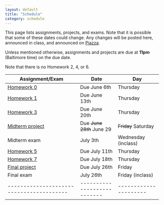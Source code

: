 ```yaml
---
layout: default
title: "Schedule"
category: schedule
---
```


This page lists assignments, projects, and exams. Note that it is possible that some
of these dates could change. Any changes will be posted here, announced in class,
and announced on [Piazza](https://piazza.com/jhu/summer2024/601220).

Unless mentioned otherwise, assignments and projects are due at **11pm** (Baltimore time)
on the due date.

Note that there is no Homework 2, 4, or 6.


| Assignment/Exam                        | Date                      | Day                 |
|----------------------------------------|---------------------------|---------------------|
| [Homework 0](assign/hw0.html)          | Due June 6th              | Thursday            |
| [Homework 1](assign/hw1.html)          | Due June 13th             | Thursday            |
| [Homework 3](assign/hw3.html)          | Due June 20th             | Thursday            |
| [Midterm project](assign/midterm.html) | Due ~~June 28th~~ June 29 | ~~Friday~~ Saturday |
| Midterm exam                           | July 3th                  | Wednesday (inclass) |
| [Homework 5](assign/hw5.html)          | Due July 11th             | Thursday            |
| [Homework 7](assign/hw7.html)          | Due July 18th             | Thursday            |
| [Final project](assign/final.html)     | Due July 26th             | Friday              |
| Final exam                             | July 26th                 | Friday (inclass)    |
|----------------------------------------|---------------------------|---------------------|


